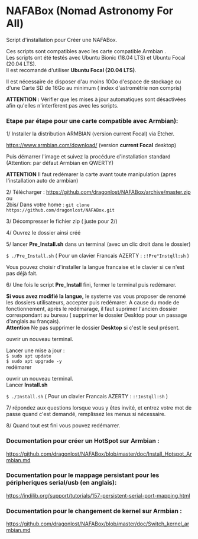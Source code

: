 # NAFABox (Nomad Astronomy For All)

Script d'installation pour Créer une NAFABox.

Ces scripts sont compatibles avec les carte compatible Armbian .   
Les scripts ont été testés avec Ubuntu Bionic (18.04 LTS) et Ubuntu Focal (20.04 LTS).  
Il est recomandé d'utiliser **Ubuntu Focal (20.04 LTS)**.

Il est nécessaire de disposer d'au moins 10Go d'espace de stockage ou d'une Carte SD de 16Go au minimum ( index d'astrométrie non compris)  

**ATTENTION :** Vérifier que les mises à jour automatiques sont désactivées afin qu'elles n'interfèrent pas avec les scripts.


### Etape par étape pour une carte compatible avec Armbian):

1/ Installer la distribution ARMBIAN (version current Focal) via Etcher.

https://www.armbian.com/download/ (version **current Focal** desktop)

Puis démarrer l'image et suivez la procédure d'installation standard (Attention: par défaut Armbian en QWERTY)

**ATTENTION** Il faut redémarer la carte avant toute manipulation (apres l'installation auto de armbian)   

2/ Télécharger :  https://github.com/dragonlost/NAFABox/archive/master.zip  
ou  
2bis/ Dans votre home : `git clone https://github.com/dragonlost/NAFABox.git`

3/ Décompresser le fichier zip ( juste pour 2/)

4/ Ouvrez le dossier ainsi créé

5/ lancer **Pre_Install.sh** dans un terminal (avec un clic droit dans le dossier)

`$ ./Pre_Install.sh` 
( Pour un clavier Francais AZERTY : `:!Pre°Instqll:sh` )

Vous pouvez choisir d'installer la langue francaise et le clavier si ce n'est pas déjà fait. 

6/ Une fois le script __Pre_Install__ fini, fermer le terminal puis redémarer.

__Si vous avez modifié la langue,__ le systeme vas vous proposer de renomé les dossiers utilisateurs, accepter puis redémarer. A cause du mode de fonctionnement, après le redémarage, il faut suprimer l'ancien dossier correspondant au bureau ( supprimer le dossier Desktop pour un passage d'anglais au français).    
__Attention__ Ne pas supprimer le dossier __Desktop__ si c'est le seul présent.

ouvrir un nouveau terminal.

Lancer une mise a jour :   
`$ sudo apt update`    
`$ sudo apt upgrade -y`    
redémarer

ouvrir un nouveau terminal.    
Lancer __Install.sh__

`$ ./Install.sh` 
( Pour un clavier Francais AZERTY : `:!Instqll:sh` ) 

7/ répondez aux questions lorsque vous y êtes invité, et entrez votre mot de passe quand c'est demandé, remplissez les menus si nécessaire.

8/ Quand tout est fini vous pouvez redémarrer.


### Documentation pour créer un HotSpot sur Armbian :  
https://github.com/dragonlost/NAFABox/blob/master/doc/Install_Hotspot_Armbian.md   

### Documentation pour le mappage persistant pour les péripheriques serial/usb (en anglais):   
https://indilib.org/support/tutorials/157-persistent-serial-port-mapping.html

### Documentation pour le changement de kernel sur Armbian :
https://github.com/dragonlost/NAFABox/blob/master/doc/Switch_kernel_armbian.md

